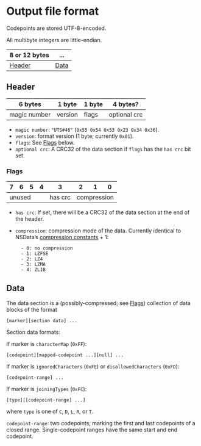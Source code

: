# Output file format

Codepoints are stored UTF-8-encoded.

All multibyte integers are little-endian.

| 8 or 12 bytes     | ...           |
|-------------------|---------------|
| [Header](#header) | [Data](#data) |

## Header

| 6 bytes      | 1 byte  | 1 byte | 4 bytes? |
|--------------|---------|--------|---------|
| magic number | version | flags  | optional crc

- `magic number`: `"UTS#46"` (`0x55 0x54 0x53 0x23 0x34 0x36`).
- `version`: format version (1 byte; currently `0x01`).
- `flags`: See [Flags](#flags) below.
- `optional crc`: A CRC32 of the data section if `flags` has the `has crc` bit set.

### Flags

<table>
<thead>
<tr>
	<th> 7 </th>
	<th> 6 </th>
	<th> 5 </th>
	<th> 4 </th>
	<th> 3 </th>
	<th> 2 </th>
	<th> 1 </th>
	<th> 0 </th>
</tr>
</thead>
<tbody>
<tr>
	<td colspan="4"> unused   </td>
	<td> has crc </td>
	<td colspan="3"> compression </td>
</tr>
</tbody>
</table>

<!-- 
| 7 |  6  |  5  |  4  |    3    |  2  |  1  |  0  |
|-------------------------------------------------|
| unused           |||| has crc | compression   |||
 -->

- `has crc`: If set, there will be a CRC32 of the data section at the end of the header.
- `compression`: compression mode of the data.
	Currently identical to NSData’s [compression constants](https://developer.apple.com/documentation/foundation/nsdata/compressionalgorithm) + 1:
	
		- 0: no compression
		- 1: LZFSE
		- 2: LZ4
		- 3: LZMA
		- 4: ZLIB
		
## Data

The data section is a (possibly-compressed; see [Flags](#flags)) collection of data blocks of the format

	[marker][section data] ...

Section data formats:

If marker is `characterMap` (`0xFF`):

	[codepoint][mapped-codepoint ...][null] ...

If marker is `ignoredCharacters` (`0xFE`) or `disallowedCharacters` (`0xFD`):

	[codepoint-range] ...

If marker is `joiningTypes` (`0xFC`):

```
[type][[codepoint-range] ...]
```

where `type` is one of `C`, `D`, `L`, `R`, or `T`.

`codepoint-range`: two codepoints, marking the first and last codepoints of a
closed range. Single-codepoint ranges have the same start and end codepoint.

